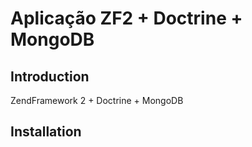 Aplicação ZF2 + Doctrine + MongoDB 
=======================

Introduction
------------
ZendFramework 2 + Doctrine + MongoDB

Installation
------------
